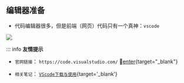 ## 编辑器准备

- 代码编辑器很多，但是前端（网页）代码只有一个真神：`vscode`

![](/notesPic/202401071432.png)

::: info  <Badge type='info'>**友情提示**</Badge>

- `官网链接`：  `https://code.visualstudio.com/`      🚀[enter](https://code.visualstudio.com/){target="_blank"}

- `相关笔记`：  [`VScode下载与使用`](/repo/vscode/00%20重要提醒.md){target='_blank'}